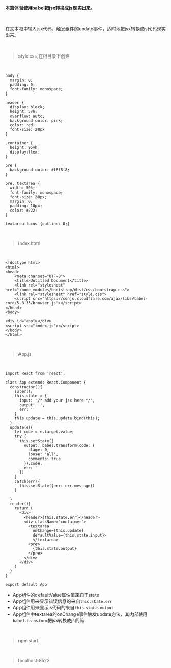 <br>

**本篇体验使用babel把jsx转换成js现实出来。**

<br>

在文本框中输入jsx代码，触发组件的update事件，适时地把jsx转换成js代码现实出来。

<br>

> style.css,在根目录下创建

<br>

	body {
	  margin: 0;
	  padding: 0;
	  font-family: monospace;
	}
	
	header {
	  display: block;
	  height: 5vh;
	  overflow: auto;
	  background-color: pink;
	  color: red;
	  font-size: 28px
	}
	
	.container {
	  height: 95vh;
	  display:flex;
	}
	
	pre {
	  background-color: #f8f8f8;
	}
	
	pre, textarea {
	  width: 50%;
	  font-family: monospace;
	  font-size: 28px;
	  margin: 0;
	  padding: 10px;
	  color: #222;
	}
	
	textarea:focus {outline: 0;}

<br>

> index.html

<br>

	<!doctype html>
	<html>
	<head>
	    <meta charset="UTF-8">
	    <title>Untitled Document</title>
	    <link rel="stylesheet" href="/node_modules/bootstrap/dist/css/bootstrap.css">
	    <link rel="stylesheet" href="style.css">
	    <script src="https://cdnjs.cloudflare.com/ajax/libs/babel-core/5.8.33/browser.js"></script>
	</head>
	<body>
	
	<div id="app"></div>
	<script src="index.js"></script>
	</body>
	</html>

<br>

> App.js

<br>

	import React from 'react';
	
	class App extends React.Component {
	  constructor(){
	    super();
	    this.state = {
	      input: '/* add your jsx here */',
	      output: '',
	      err: ''
	    }
	    this.update = this.update.bind(this);
	  }
	  update(e){
	    let code = e.target.value;
	    try {
	      this.setState({
	        output: babel.transform(code, {
	          stage: 0,
	          loose: 'all',
	          comments: true
	        }).code,
	        err: ''
	      })
	    }
	    catch(err){
	      this.setState({err: err.message})
	    }
	
	  }
	  render(){
	    return (
	      <div>
	        <header>{this.state.err}</header>
	        <div className="container">
	          <textarea
	            onChange={this.update}
	            defaultValue={this.state.input}>
	            </textarea>
	          <pre>
	            {this.state.output}
	          </pre>
	        </div>
	      </div>
	    )
	  }
	}
	
	export default App

- App组件的defaultValue属性值来自于state
- App组件用来显示错误信息的来自`this.state.err`
- App组件用来显示js代码的来自`this.state.output`
- App组件中textarea的onChange事件触发update方法，其内部使用`babel.transform`把jsx转换成js代码

<br>

> npm start

<br>

> localhost:8523

<br>





